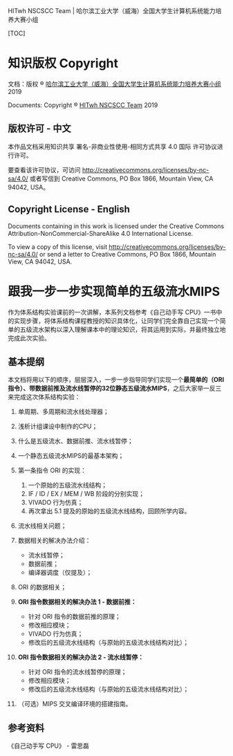 HITwh NSCSCC Team | 哈尔滨工业大学（威海）全国大学生计算机系统能力培养大赛小组

[TOC]

# 知识版权 Copyright

文档：版权 ® [哈尔滨工业大学（威海）全国大学生计算机系统能力培养大赛小组](https://github.com/hitwh-nscscc)  2019

Documents: Copyright ® [HITwh NSCSCC Team](https://github.com/hitwh-nscscc)  2019 

## 版权许可 - 中文

本作品文档采用知识共享 署名-非商业性使用-相同方式共享 4.0 国际 许可协议进行许可。

要查看该许可协议，可访问 http://creativecommons.org/licenses/by-nc-sa/4.0/ 或者写信到 Creative Commons, PO Box 1866, Mountain View, CA 94042, USA。

## Copyright License - English

Documents containing in this work is licensed under the Creative Commons Attribution-NonCommercial-ShareAlike 4.0 International License. 

To view a copy of this license, visit http://creativecommons.org/licenses/by-nc-sa/4.0/ or send a letter to Creative Commons, PO Box 1866, Mountain View, CA 94042, USA.



# 跟我一步一步实现简单的五级流水MIPS

作为体系结构实验课前的一次讲解，本系列文档参考《自己动手写 CPU》一书中的实现步骤，将体系结构课程教授的知识具体化，让同学们完全靠自己实现一个简单的五级流水架构以深入理解课本中的理论知识，将其运用到实际，并最终独立地完成此次实验。

## 基本提纲

本文档将用以下的顺序，层层深入，一步一步指导同学们实现一个**最简单的（ORI指令）、带数据前推及流水线暂停的32位静态五级流水MIPS**，之后大家举一反三来完成这次体系结构实验：

1. 单周期、多周期和流水线处理器；
2. 浅析计组课设中制作的CPU；
3. 什么是五级流水、数据前推、流水线暂停；
4. 一个静态五级流水MIPS的最基本架构；
5. 第一条指令 ORI 的实现：
    1. 一个原始的五级流水线结构；
    2. IF / ID / EX / MEM / WB 阶段的分别实现；
    3. VIVADO 行为仿真；
    4. 再次拿出 5.1 提及的原始的五级流水线结构，回顾所学内容。
6. 流水线相关问题；
7. 数据相关的解决办法介绍：
    - 流水线暂停；
    - 数据前推；
    - 编译器调度（仅提及）；
8. ORI 的数据相关；
9. **ORI 指令数据相关的解决办法 1 - 数据前推：**
    - 针对 ORI 指令的数据前推的原理；
    - 修改相应模块；
    - VIVADO 行为仿真；
    - 修改后的五级流水线结构（与原始的五级流水线结构对比）；
10. **ORI 指令数据相关的解决办法 2 - 流水线暂停：**
    - 针对 ORI 指令的流水线暂停的原理；
    - 修改相应模块；
    - 修改后的五级流水线结构（与原始的五级流水线结构对比）；

11. （可选）MIPS 交叉编译环境的搭建指南。

## 参考资料

《自己动手写 CPU》 - 雷思磊
